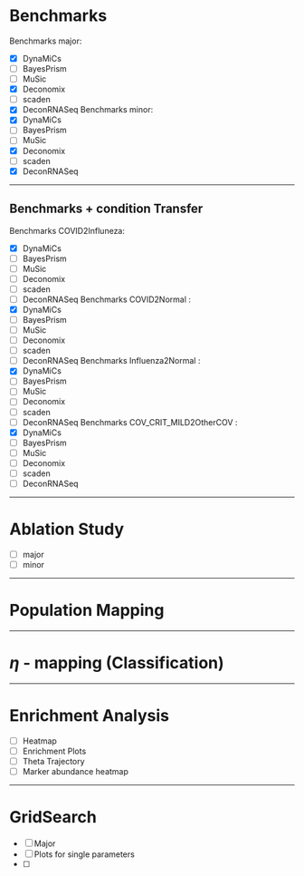 # Benchmarks
Benchmarks major: 
- [x] DynaMiCs      
- [ ] BayesPrism
- [ ] MuSic
- [x] Deconomix
- [ ] scaden
- [x] DeconRNASeq
Benchmarks minor: 
- [x] DynaMiCs      
- [ ] BayesPrism
- [ ] MuSic
- [x] Deconomix
- [ ] scaden
- [x] DeconRNASeq

---
## Benchmarks + condition Transfer
Benchmarks COVID2Influneza: 
- [x] DynaMiCs      
- [ ] BayesPrism
- [ ] MuSic
- [ ] Deconomix
- [ ] scaden
- [ ] DeconRNASeq
Benchmarks COVID2Normal : 
- [x] DynaMiCs      
- [ ] BayesPrism
- [ ] MuSic
- [ ] Deconomix
- [ ] scaden
- [ ] DeconRNASeq
Benchmarks Influenza2Normal : 
- [x] DynaMiCs      
- [ ] BayesPrism
- [ ] MuSic
- [ ] Deconomix
- [ ] scaden
- [ ] DeconRNASeq
Benchmarks COV_CRIT_MILD2OtherCOV : 
- [x] DynaMiCs      
- [ ] BayesPrism
- [ ] MuSic
- [ ] Deconomix
- [ ] scaden
- [ ] DeconRNASeq
---
# Ablation Study
- [ ] major
- [ ] minor
---
# Population Mapping
---
# $\eta$ - mapping (Classification)
---
# Enrichment Analysis
- [ ] Heatmap
- [ ] Enrichment Plots
- [ ] Theta Trajectory
- [ ] Marker abundance heatmap
---
# GridSearch
- [ ] Major
- [ ] Plots for single parameters
- [ ] 
